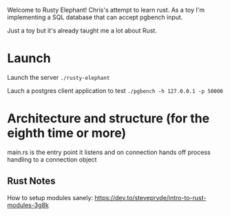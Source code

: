 Welcome to Rusty Elephant! Chris's attempt to learn rust. As a toy I'm implementing a SQL database that can accept pgbench input.

Just a toy but it's already taught me a lot about Rust.

# Launch

Launch the server
`./rusty-elephant`

Lauch a postgres client application to test
`./pgbench -h 127.0.0.1 -p 50000`


# Architecture and structure (for the eighth time or more)

main.rs is the entry point it listens and on connection hands off process handling to a connection object

## Rust Notes
How to setup modules sanely: https://dev.to/stevepryde/intro-to-rust-modules-3g8k